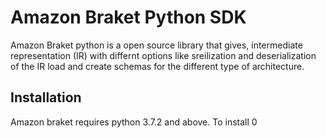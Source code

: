 # Amazon Braket Python SDK

Amazon Braket python is a open source library that gives, intermediate representation (IR) with differnt options like sreilization and deserialization of the IR load and create schemas for the different type of architecture.

## Installation

Amazon braket requires python 3.7.2 and above. To install 0
